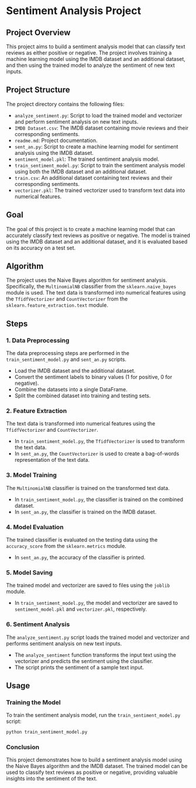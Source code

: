 # Sentiment Analysis Project

## Project Overview

This project aims to build a sentiment analysis model that can classify text reviews as either positive or negative. The project involves training a machine learning model using the IMDB dataset and an additional dataset, and then using the trained model to analyze the sentiment of new text inputs.

## Project Structure

The project directory contains the following files:

- `analyze_sentiment.py`: Script to load the trained model and vectorizer and perform sentiment analysis on new text inputs.
- `IMDB Dataset.csv`: The IMDB dataset containing movie reviews and their corresponding sentiments.
- `readme.md`: Project documentation.
- `sent_an.py`: Script to create a machine learning model for sentiment analysis using the IMDB dataset.
- `sentiment_model.pkl`: The trained sentiment analysis model.
- `train_sentiment_model.py`: Script to train the sentiment analysis model using both the IMDB dataset and an additional dataset.
- `train.csv`: An additional dataset containing text reviews and their corresponding sentiments.
- `vectorizer.pkl`: The trained vectorizer used to transform text data into numerical features.

## Goal

The goal of this project is to create a machine learning model that can accurately classify text reviews as positive or negative. The model is trained using the IMDB dataset and an additional dataset, and it is evaluated based on its accuracy on a test set.

## Algorithm

The project uses the Naive Bayes algorithm for sentiment analysis. Specifically, the `MultinomialNB` classifier from the `sklearn.naive_bayes` module is used. The text data is transformed into numerical features using the `TfidfVectorizer` and `CountVectorizer` from the `sklearn.feature_extraction.text` module.

## Steps

### 1. Data Preprocessing

The data preprocessing steps are performed in the `train_sentiment_model.py` and `sent_an.py` scripts.

- Load the IMDB dataset and the additional dataset.
- Convert the sentiment labels to binary values (1 for positive, 0 for negative).
- Combine the datasets into a single DataFrame.
- Split the combined dataset into training and testing sets.

### 2. Feature Extraction

The text data is transformed into numerical features using the `TfidfVectorizer` and `CountVectorizer`.

- In `train_sentiment_model.py`, the `TfidfVectorizer` is used to transform the text data.
- In `sent_an.py`, the `CountVectorizer` is used to create a bag-of-words representation of the text data.

### 3. Model Training

The `MultinomialNB` classifier is trained on the transformed text data.

- In `train_sentiment_model.py`, the classifier is trained on the combined dataset.
- In `sent_an.py`, the classifier is trained on the IMDB dataset.

### 4. Model Evaluation

The trained classifier is evaluated on the testing data using the `accuracy_score` from the `sklearn.metrics` module.

- In `sent_an.py`, the accuracy of the classifier is printed.

### 5. Model Saving

The trained model and vectorizer are saved to files using the `joblib` module.

- In `train_sentiment_model.py`, the model and vectorizer are saved to `sentiment_model.pkl` and `vectorizer.pkl`, respectively.

### 6. Sentiment Analysis

The `analyze_sentiment.py` script loads the trained model and vectorizer and performs sentiment analysis on new text inputs.

- The `analyze_sentiment` function transforms the input text using the vectorizer and predicts the sentiment using the classifier.
- The script prints the sentiment of a sample text input.

## Usage

### Training the Model

To train the sentiment analysis model, run the `train_sentiment_model.py` script:

```sh
python train_sentiment_model.py
 ```

### Conclusion
This project demonstrates how to build a sentiment analysis model using the Naive Bayes algorithm and the IMDB dataset. The trained model can be used to classify text reviews as positive or negative, providing valuable insights into the sentiment of the text.
